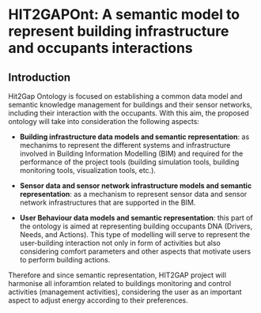 # HIT2GAPOnt: A semantic model to represent building infrastructure and occupants interactions

## Introduction

Hit2Gap Ontology is focused on establishing a common data model and semantic knowledge management for buildings and their sensor networks, including their interaction with the occupants. With this aim, the proposed ontology will take into consideration the following aspects:

- **Building infrastructure data models and semantic representation**: as mechanims to represent the different systems and infrastructure involved in Building Information Modelling (BIM) and required for the performance of the project tools (building simulation tools, building monitoring tools, visualization tools, etc.).

- **Sensor data and sensor network infrastructure models and semantic representation**: as a mechanism to represent sensor data and sensor network infrastructures that are supported in the BIM.

- **User Behaviour data models and semantic representation**: this part of the ontology is aimed at representing building occupants DNA (Drivers, Needs, and Actions). This type of modelling will serve to represent the user-building interaction not only in form of activities but also considering comfort parameters and other aspects that motivate users to perform building actions.

Therefore and since semantic representation, HIT2GAP project will harmonise all inforamtion related to buildings monitoring and control activities (management activities), considering the user as an important aspect to adjust energy according to their preferences.
